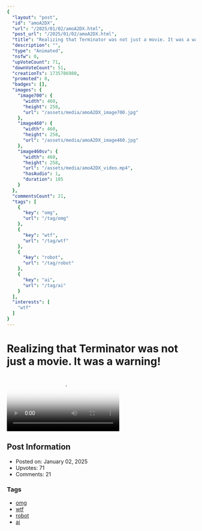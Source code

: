 ```yaml
---
{
  "layout": "post",
  "id": "amoA2DX",
  "url": "/2025/01/02/amoA2DX.html",
  "post_url": "/2025/01/02/amoA2DX.html",
  "title": "Realizing that Terminator was not just a movie. It was a warning!",
  "description": "",
  "type": "Animated",
  "nsfw": 0,
  "upVoteCount": 71,
  "downVoteCount": 51,
  "creationTs": 1735786980,
  "promoted": 0,
  "badges": [],
  "images": {
    "image700": {
      "width": 460,
      "height": 258,
      "url": "/assets/media/amoA2DX_image700.jpg"
    },
    "image460": {
      "width": 460,
      "height": 258,
      "url": "/assets/media/amoA2DX_image460.jpg"
    },
    "image460sv": {
      "width": 460,
      "height": 258,
      "url": "/assets/media/amoA2DX_video.mp4",
      "hasAudio": 1,
      "duration": 105
    }
  },
  "commentsCount": 21,
  "tags": [
    {
      "key": "omg",
      "url": "/tag/omg"
    },
    {
      "key": "wtf",
      "url": "/tag/wtf"
    },
    {
      "key": "robot",
      "url": "/tag/robot"
    },
    {
      "key": "ai",
      "url": "/tag/ai"
    }
  ],
  "interests": [
    "wtf"
  ]
}
---
```


# Realizing that Terminator was not just a movie. It was a warning!

<video controls playsinline loop poster="/assets/media/amoA2DX_image460.jpg">
  <source src="/assets/media/amoA2DX_video.mp4" type="video/mp4">
  Your browser does not support the video tag.
</video>

## Post Information

- Posted on: January 02, 2025
- Upvotes: 71
- Comments: 21

### Tags

- [omg](/tag/omg)
- [wtf](/tag/wtf)
- [robot](/tag/robot)
- [ai](/tag/ai)
